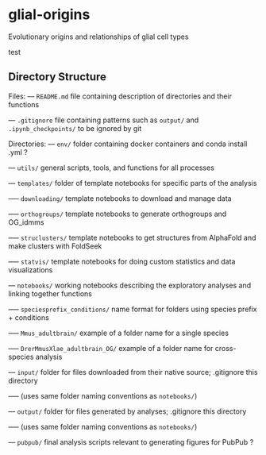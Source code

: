 # glial-origins
Evolutionary origins and relationships of glial cell types

test

## Directory Structure

Files:
–– `README.md` file containing description of directories and their functions

–– `.gitignore` file containing patterns such as `output/` and `.ipynb_checkpoints/` to be ignored by git

Directories:
–– `env/` folder containing docker containers and conda install .yml ?

–– `utils/` general scripts, tools, and functions for all processes

–– `templates/` folder of template notebooks for specific parts of the analysis

––– `downloading/` template notebooks to download and manage data

––– `orthogroups/`  template notebooks to generate orthogroups and OG_idmms

––– `struclusters/`  template notebooks to get structures from AlphaFold and make clusters with FoldSeek

––– `statvis/` template notebooks for doing custom statistics and data visualizations

–– `notebooks/` working notebooks describing the exploratory analyses and linking together functions

––– `speciesprefix_conditions/`  name format for folders using species prefix + conditions

––– `Mmus_adultbrain/`  example of a folder name for a single species

––– `DrerMmusXlae_adultbrain_OG/`  example of a folder name for cross-species analysis

–– `input/`  folder for files downloaded from their native source; .gitignore this directory

––– (uses same folder naming conventions as `notebooks/`)

–– `output/`  folder for files generated by analyses; .gitignore this directory

––– (uses same folder naming conventions as `notebooks/`)

–– `pubpub/` final analysis scripts relevant to generating figures for PubPub ?
